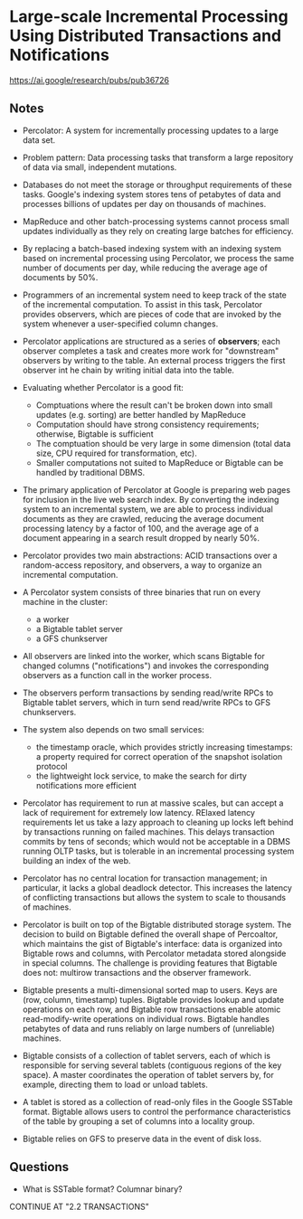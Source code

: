 # Large-scale Incremental Processing Using Distributed Transactions and Notifications

https://ai.google/research/pubs/pub36726

## Notes

* Percolator: A system for incrementally processing updates to a large data set.
* Problem pattern: Data processing tasks that transform a large repository of data via small, independent mutations.
* Databases do not meet the storage or throughput requirements of these tasks. Google's indexing system stores tens of petabytes of data and processes billions of updates per day on thousands of machines.
* MapReduce and other batch-processing systems cannot process small updates individually as they rely on creating large batches for efficiency.
* By replacing a batch-based indexing system with an indexing system based on incremental processing using Percolator, we process the same number of documents per day, while reducing the average age of documents by 50%.

* Programmers of an incremental system need to keep track of the state of the incremental computation. To assist in this task, Percolator provides observers, which are pieces of code that are invoked by the system whenever a user-specified column changes.
* Percolator applications are structured as a series of **observers**; each observer completes a task and creates more work for "downstream" observers by writing to the table. An external process triggers the first observer int he chain by writing initial data into the table.
* Evaluating whether Percolator is a good fit:
    * Comptuations where the result can't be broken down into small updates (e.g. sorting) are better handled by MapReduce
    * Computation should have strong consistency requirements; otherwise, Bigtable is sufficient
    * The comptuation should be very large in some dimension (total data size, CPU required for transformation, etc).
    * Smaller computations not suited to MapReduce or Bigtable can be handled by traditional DBMS.
* The primary application of Percolator at Google is preparing web pages for inclusion in the live web search index. By converting the indexing system to an incremental system, we are able to process individual documents as they are crawled, reducing the average document processing latency by a factor of 100, and the average age of a document appearing in a search result dropped by nearly 50%.

* Percolator provides two main abstractions: ACID transactions over a random-access repository, and observers, a way to organize an incremental computation.
* A Percolator system consists of three binaries that run on every machine in the cluster:
    * a worker
    * a Bigtable tablet server
    * a GFS chunkserver
* All observers are linked into the worker, which scans Bigtable for changed columns ("notifications") and invokes the corresponding observers as a function call in the worker process.
* The observers perform transactions by sending read/write RPCs to Bigtable tablet servers, which in turn send read/write RPCs to GFS chunkservers.
* The system also depends on two small services:
    * the timestamp oracle, which provides strictly increasing timestamps: a property required for correct operation of the snapshot isolation protocol
    * the lightweight lock service, to make the search for dirty notifications more efficient
* Percolator has requirement to run at massive scales, but can accept a lack of requirement for extremely low latency. RElaxed latency requirements let us take a lazy approach to cleaning up locks left behind by transactions running on failed machines. This delays transaction commits by tens of seconds; which would not be acceptable in a DBMS running OLTP tasks, but is tolerable in an incremental processing system building an index of the web.
* Percolator has no central location for transaction management; in particular, it lacks a global deadlock detector. This increases the latency of conflicting transactions but allows the system to scale to thousands of machines.

* Percolator is built on top of the Bigtable distributed storage system. The decision to build on Bigtable defined the overall shape of Percoaltor, which maintains the gist of Bigtable's interface: data is organized into Bigtable rows and columns, with Percolator metadata stored alongside in special columns. The challenge is providing features that Bigtable does not: multirow transactions and the observer framework.
* Bigtable presents a multi-dimensional sorted map to users. Keys are (row, column, timestamp) tuples. Bigtable provides lookup and update operations on each row, and Bigtable row transactions enable atomic read-modify-write operations on individual rows. Bigtable handles petabytes of data and runs reliably on large numbers of (unreliable) machines.
* Bigtable consists of a collection of tablet servers, each of which is responsible for serving several tablets (contiguous regions of the key space). A master coordinates the operation of tablet servers by, for example, directing them to load or unload tablets.
* A tablet is stored as a collection of read-only files in the Google SSTable format. Bigtable allows users to control the performance characteristics of the table by grouping a set of columns into a locality group.
* Bigtable relies on GFS to preserve data in the event of disk loss.

## Questions

* What is SSTable format? Columnar binary?


CONTINUE AT "2.2 TRANSACTIONS"

